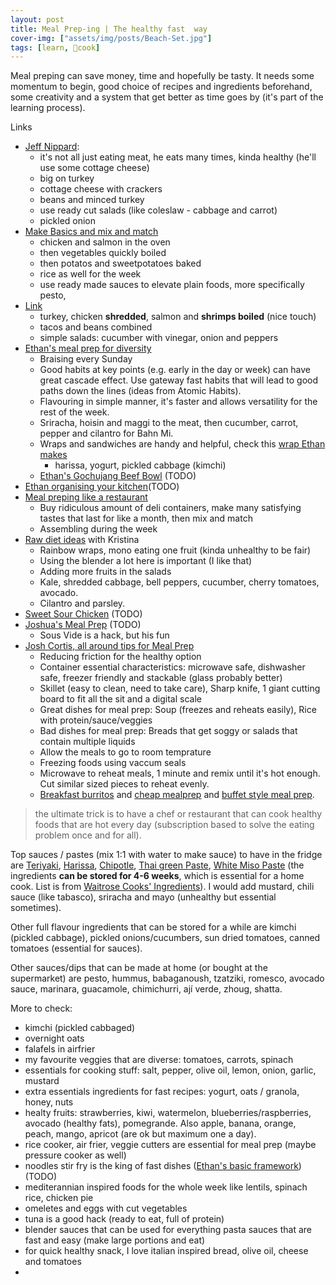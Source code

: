 ```yaml
---
layout: post
title: Meal Prep-ing | The healthy fast  way 
cover-img: ["assets/img/posts/Beach-Set.jpg"]
tags: [learn, 🍜cook]
---
```


Meal preping can save money, time and hopefully be tasty. It needs some momentum to begin, good choice of recipes and ingredients beforehand, some creativity and a system that get better as time goes by (it's part of the learning process).

Links
* [Jeff Nippard](https://youtu.be/8BKbu_s8p1Q):
  * it's not all just eating meat, he eats many times, kinda healthy (he'll use some cottage cheese)
  * big on turkey
  * cottage cheese with crackers
  * beans and minced turkey
  * use ready cut salads (like coleslaw - cabbage and carrot)
  * pickled onion
* [Make Basics and mix and match](https://youtu.be/LzWb_P4lYgA)
  * chicken and salmon in the oven 
  * then vegetables quickly boiled
  * then potatos and sweetpotatoes baked
  * rice as well for the week
  * use ready made sauces to elevate plain foods, more specifically pesto,  
* [Link](https://youtu.be/1vh1RGdvhpo)  
  * turkey, chicken **shredded**, salmon and **shrimps boiled** (nice touch)
  * tacos and beans combined
  * simple salads: cucumber with vinegar, onion and peppers 
* [Ethan's meal prep for diversity](https://youtu.be/ZJe3yL7NHdA)
  * Braising every Sunday
  * Good habits at key points (e.g. early in the day or week) can have great cascade effect. Use gateway fast habits that will lead to good paths down the lines (ideas from Atomic Habits).
  * Flavouring in simple manner, it's faster and allows versatility for the rest of the week.
  * Sriracha, hoisin and maggi to the meat, then cucumber, carrot, pepper and cilantro for Bahn Mi. 
  * Wraps and sandwiches are handy and helpful, check this [wrap Ethan makes](https://youtu.be/A3gQuYPvL1Y)
    * harissa, yogurt, pickled cabbage (kimchi) 
  * [Ethan's Gochujang Beef Bowl](https://youtu.be/Nn8OIFiVdF0) (TODO)
* [Ethan organising your kitchen](https://youtu.be/ylh9GnBYhfc)(TODO)
* [Meal preping like a restaurant](https://youtu.be/AVO0ifle-OU)
  * Buy ridiculous amount of deli containers, make many satisfying tastes that last for like a month, then mix and match
  * Assembling during the week
* [Raw diet ideas](https://youtu.be/tyN9HldRav4) with Kristina
  * Rainbow wraps, mono eating one fruit (kinda unhealthy to be fair)
  * Using the blender a lot here is important (I like that)
  * Adding more fruits in the salads
  * Kale, shredded cabbage, bell peppers, cucumber, cherry tomatoes, avocado.
  * Cilantro and parsley.
* [Sweet Sour Chicken](https://youtu.be/1N6hbRbyAeQ) (TODO)
* [Joshua's Meal Prep](https://youtu.be/AYXfaVD5o40) (TODO)
  * Sous Vide is a hack, but his fun
* [Josh Cortis, all around tips for Meal Prep](https://youtu.be/NO-EbXMB4gc)
  * Reducing friction for the healthy option
  * Container essential characteristics: microwave safe, dishwasher safe, freezer friendly and stackable (glass probably better)
  * Skillet (easy to clean, need to take care), Sharp knife, 1 giant cutting board to fit all the sit and a digital scale
  * Great dishes for meal prep: Soup (freezes and reheats easily), Rice with protein/sauce/veggies
  * Bad dishes for meal prep: Breads that get soggy or salads that contain multiple liquids
  * Allow the meals to go to room temprature
  * Freezing foods using vaccum seals
  * Microwave to reheat meals, 1 minute and remix until it's hot enough. Cut similar sized pieces to reheat evenly.
  * [Breakfast burritos](https://youtu.be/YpGUKVTkOLg) and [cheap mealprep](https://youtu.be/Ebl-dXubSRQ) and [buffet style meal prep](https://youtu.be/yDHKiwE8F-o).
 
> the ultimate trick is to have a chef or restaurant that can cook healthy foods that are hot every day (subscription based to solve the eating problem once and for all). 

Top sauces / pastes (mix 1:1 with water to make sauce) to have in the fridge are [Teriyaki](https://www.waitrose.com/ecom/products/cooks-ingredients-teriyaki-sauce/831655-767213-767214), [Harissa](https://www.waitrose.com/ecom/products/cooks-ingredients-rose-harissa-paste/615202-312331-312332), [Chipotle](https://www.waitrose.com/ecom/products/cooks-ingredients-smoky-chipotle-paste/785003-312393-312394), [Thai green Paste](https://www.waitrose.com/ecom/products/cooks-ingredients-thai-green-paste/895590-767333-767334), [White Miso Paste](https://www.waitrose.com/ecom/products/cooks-ingredients-white-miso-paste/668020-672715-672716) (the ingredients **can be stored for 4-6 weeks**, which is essential for a home cook. List is from [Waitrose Cooks' Ingredients](https://www.waitrose.com/ecom/shop/browse/groceries/waitrose_brands/cooks_ingredients)). I would add mustard, chili sauce (like tabasco), sriracha and mayo (unhealthy but essential sometimes).

Other full flavour ingredients that can be stored for a while are kimchi (pickled cabbage), pickled onions/cucumbers, sun dried tomatoes, canned tomatoes (essential for sauces). 

Other sauces/dips that can be made at home (or bought at the supermarket) are pesto, hummus, babaganoush, tzatziki, romesco, avocado sauce, marinara, guacamole, chimichurri, ají verde, zhoug, shatta.

More to check:
* kimchi (pickled cabbaged)
* overnight oats
* falafels in airfrier
* my favourite veggies that are diverse: tomatoes, carrots, spinach
* essentials for cooking stuff: salt, pepper, olive oil, lemon, onion, garlic, mustard
* extra essentials ingredients for fast recipes: yogurt, oats / granola, honey, nuts
* healty fruits: strawberries, kiwi, watermelon, blueberries/raspberries, avocado (healthy fats), pomegrande. Also apple, banana, orange, peach, mango, apricot (are ok but maximum one a day).
* rice cooker, air frier, veggie cutters are essential for meal prep (maybe pressure cooker as well)
* noodles stir fry is the king of fast dishes ([Ethan's basic framework](https://youtu.be/2sbsRR2yZ64)) (TODO)
* mediterannian inspired foods for the whole week like lentils, spinach rice, chicken pie
* omeletes and eggs with cut vegetables
* tuna is a good hack (ready to eat, full of protein)
* blender sauces that can be used for everything pasta sauces that are fast and easy (make large portions and eat) 
* for quick healthy snack, I love italian inspired bread, olive oil, cheese and tomatoes 
* 
